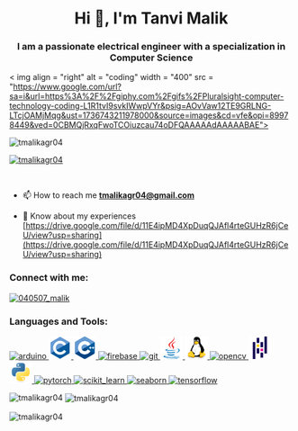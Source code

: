 <h1 align="center">Hi 👋, I'm Tanvi Malik</h1>
<h3 align="center">I am a passionate electrical engineer with a specialization in Computer Science</h3>

< img align = "right" alt = "coding" width = "400" src = "https://www.google.com/url?sa=i&url=https%3A%2F%2Fgiphy.com%2Fgifs%2FPluralsight-computer-technology-coding-L1R1tvI9svkIWwpVYr&psig=AOvVaw12TE9GRLNG-LTcjOAMjMqg&ust=1736743211978000&source=images&cd=vfe&opi=89978449&ved=0CBMQjRxqFwoTCOiuzcau74oDFQAAAAAdAAAAABAE">

<p align="left"> <img src="https://komarev.com/ghpvc/?username=tmalikagr04&label=Profile%20views&color=0e75b6&style=flat" alt="tmalikagr04" /> </p>

<p align="left"> <a href="https://github.com/ryo-ma/github-profile-trophy"><img src="https://github-profile-trophy.vercel.app/?username=tmalikagr04" alt="tmalikagr04" /></a> </p>

<p align="left"> <a href="https://twitter.com/" target="blank"><img src="https://img.shields.io/twitter/follow/?logo=twitter&style=for-the-badge" alt="" /></a> </p>

- 📫 How to reach me **tmalikagr04@gmail.com**

- 📄 Know about my experiences [https://drive.google.com/file/d/11E4ipMD4XpDuqQJAfl4rteGUHzR6jCeU/view?usp=sharing](https://drive.google.com/file/d/11E4ipMD4XpDuqQJAfl4rteGUHzR6jCeU/view?usp=sharing)

<h3 align="left">Connect with me:</h3>
<p align="left">
<a href="https://instagram.com/040507_malik" target="blank"><img align="center" src="https://raw.githubusercontent.com/rahuldkjain/github-profile-readme-generator/master/src/images/icons/Social/instagram.svg" alt="040507_malik" height="30" width="40" /></a>
</p>

<h3 align="left">Languages and Tools:</h3>
<p align="left"> <a href="https://www.arduino.cc/" target="_blank" rel="noreferrer"> <img src="https://cdn.worldvectorlogo.com/logos/arduino-1.svg" alt="arduino" width="40" height="40"/> </a> <a href="https://www.cprogramming.com/" target="_blank" rel="noreferrer"> <img src="https://raw.githubusercontent.com/devicons/devicon/master/icons/c/c-original.svg" alt="c" width="40" height="40"/> </a> <a href="https://www.w3schools.com/cpp/" target="_blank" rel="noreferrer"> <img src="https://raw.githubusercontent.com/devicons/devicon/master/icons/cplusplus/cplusplus-original.svg" alt="cplusplus" width="40" height="40"/> </a> <a href="https://firebase.google.com/" target="_blank" rel="noreferrer"> <img src="https://www.vectorlogo.zone/logos/firebase/firebase-icon.svg" alt="firebase" width="40" height="40"/> </a> <a href="https://git-scm.com/" target="_blank" rel="noreferrer"> <img src="https://www.vectorlogo.zone/logos/git-scm/git-scm-icon.svg" alt="git" width="40" height="40"/> </a> <a href="https://www.java.com" target="_blank" rel="noreferrer"> <img src="https://raw.githubusercontent.com/devicons/devicon/master/icons/java/java-original.svg" alt="java" width="40" height="40"/> </a> <a href="https://www.linux.org/" target="_blank" rel="noreferrer"> <img src="https://raw.githubusercontent.com/devicons/devicon/master/icons/linux/linux-original.svg" alt="linux" width="40" height="40"/> </a> <a href="https://opencv.org/" target="_blank" rel="noreferrer"> <img src="https://www.vectorlogo.zone/logos/opencv/opencv-icon.svg" alt="opencv" width="40" height="40"/> </a> <a href="https://pandas.pydata.org/" target="_blank" rel="noreferrer"> <img src="https://raw.githubusercontent.com/devicons/devicon/2ae2a900d2f041da66e950e4d48052658d850630/icons/pandas/pandas-original.svg" alt="pandas" width="40" height="40"/> </a> <a href="https://www.python.org" target="_blank" rel="noreferrer"> <img src="https://raw.githubusercontent.com/devicons/devicon/master/icons/python/python-original.svg" alt="python" width="40" height="40"/> </a> <a href="https://pytorch.org/" target="_blank" rel="noreferrer"> <img src="https://www.vectorlogo.zone/logos/pytorch/pytorch-icon.svg" alt="pytorch" width="40" height="40"/> </a> <a href="https://scikit-learn.org/" target="_blank" rel="noreferrer"> <img src="https://upload.wikimedia.org/wikipedia/commons/0/05/Scikit_learn_logo_small.svg" alt="scikit_learn" width="40" height="40"/> </a> <a href="https://seaborn.pydata.org/" target="_blank" rel="noreferrer"> <img src="https://seaborn.pydata.org/_images/logo-mark-lightbg.svg" alt="seaborn" width="40" height="40"/> </a> <a href="https://www.tensorflow.org" target="_blank" rel="noreferrer"> <img src="https://www.vectorlogo.zone/logos/tensorflow/tensorflow-icon.svg" alt="tensorflow" width="40" height="40"/> </a> </p>

<p><img align="left" src="https://github-readme-stats.vercel.app/api/top-langs?username=tmalikagr04&show_icons=true&theme=highcontrast&locale=en&layout=compact" alt="tmalikagr04" /></p>

<p>&nbsp;<img align="center" src="https://github-readme-stats.vercel.app/api?username=tmalikagr04&show_icons=true&locale=en" alt="tmalikagr04" /></p>

<p><img align="center" src="https://github-readme-streak-stats.herokuapp.com/?user=tmalikagr04&theme=highcontrast" alt="tmalikagr04" /></p>
